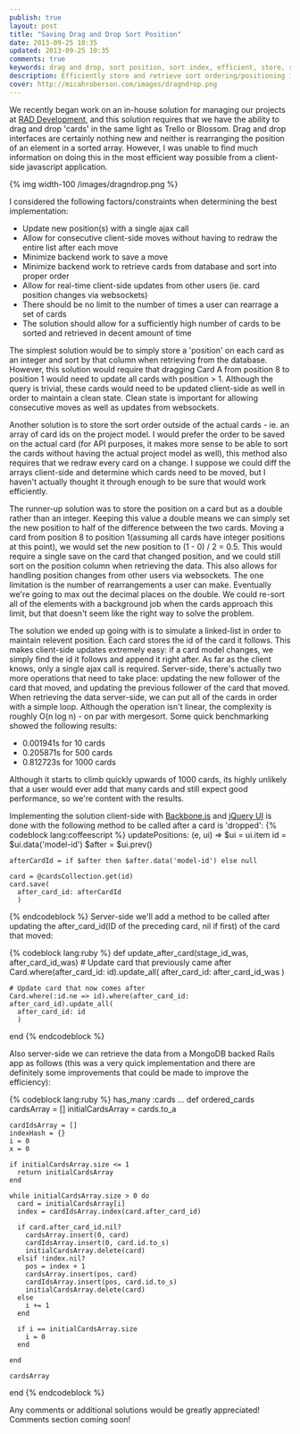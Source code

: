 ```yaml
---
publish: true
layout: post
title: "Saving Drag and Drop Sort Position"
date: 2013-09-25 10:35
updated: 2013-09-25 10:35
comments: true
keywords: drag and drop, sort position, sort index, efficient, store, save
description: Efficiently store and retrieve sort ordering/positioning in a drag and drop GUI built with jQuery UI, Backbone.js, Rails and MongoDB.
cover: http://micahroberson.com/images/dragndrop.png
---
```


We recently began work on an in-house solution for managing our projects at [RAD Development](https://raddevelopment.io), and this solution requires that we have the ability to drag and drop 'cards' in the same light as Trello or Blossom. Drag and drop interfaces are certainly nothing new and neither is rearranging the position of an element in a sorted array. However, I was unable to find much information on doing this in the most efficient way possible from a client-side javascript application. 
<!--more-->
{% img width-100 /images/dragndrop.png %}

I considered the following factors/constraints when determining the best implementation:

- Update new position(s) with a single ajax call
- Allow for consecutive client-side moves without having to redraw the entire list after each move
- Minimize backend work to save a move
- Minimize backend work to retrieve cards from database and sort into proper order
- Allow for real-time client-side updates from other users (ie. card position changes via websockets)
- There should be no limit to the number of times a user can rearrage a set of cards
- The solution should allow for a sufficiently high number of cards to be sorted and retrieved in decent amount of time

The simplest solution would be to simply store a 'position' on each card as an integer and sort by that column when retrieving from the database. However, this solution would require that dragging Card A from position 8 to position 1 would need to update all cards with position > 1. Although the query is trivial, these cards would need to be updated client-side as well in order to maintain a clean state. Clean state is important for allowing consecutive moves as well as updates from websockets. 

Another solution is to store the sort order outside of the actual cards - ie. an array of card ids on the project model. I would prefer the order to be saved on the actual card (for API purposes, it makes more sense to be able to sort the cards without having the actual project model as well), this method also requires that we redraw every card on a change. I suppose we could diff the arrays client-side and determine which cards need to be moved, but I haven't actually thought it through enough to be sure that would work efficiently. 

The runner-up solution was to store the position on a card but as a double rather than an integer. Keeping this value a double means we can simply set the new position to half of the difference between the two cards. Moving a card from position 8 to position 1(assuming all cards have integer positions at this point), we would set the new position to (1 - 0) / 2 = 0.5. This would require a single save on the card that changed position, and we could still sort on the position column when retrieving the data. This also allows for handling position changes from other users via websockets. The one limitation is the number of rearrangements a user can make. Eventually we're going to max out the decimal places on the double. We could re-sort all of the elements with a background job when the cards approach this limit, but that doesn't seem like the right way to solve the problem. 

The solution we ended up going with is to simulate a linked-list in order to maintain relevent position. Each card stores the id of the card it follows. This makes client-side updates extremely easy: if a card model changes, we simply find the id it follows and append it right after. As far as the client knows, only a single ajax call is required. Server-side, there's actually two more operations that need to take place: updating the new follower of the card that moved, and updating the previous follower of the card that moved. When retrieving the data server-side, we can put all of the cards in order with a simple loop. Although the operation isn't linear, the complexity is roughly O(n log n) - on par with mergesort. Some quick benchmarking showed the following results:

- 0.001941s for 10 cards
- 0.205871s for 500 cards
- 0.812723s for 1000 cards

Although it starts to climb quickly upwards of 1000 cards, its highly unlikely that a user would ever add that many cards and still expect good performance, so we're content with the results. 

Implementing the solution client-side with [Backbone.js](http://www.backbonejs.org) and [jQuery UI](http://www.jqueryui.com) is done with the following method to be called after a card is 'dropped':
{% codeblock lang:coffeescript %}
  updatePositions: (e, ui) =>
    $ui = ui.item
    id = $ui.data('model-id')
    $after = $ui.prev()

    afterCardId = if $after then $after.data('model-id') else null

    card = @cardsCollection.get(id)
    card.save(
      after_card_id: afterCardId
      )
{% endcodeblock %}
Server-side we'll add a method to be called after updating the after_card_id(ID of the preceding card, nil if first) of the card that moved:

{% codeblock lang:ruby %}
  def update_after_card(stage_id_was, after_card_id_was)
    # Update card that previously came after
    Card.where(after_card_id: id).update_all(
      after_card_id: after_card_id_was
      )

    # Update card that now comes after
    Card.where(:id.ne => id).where(after_card_id: after_card_id).update_all(
      after_card_id: id
      )
  end
{% endcodeblock %}

Also server-side we can retrieve the data from a MongoDB backed Rails app as follows (this was a very quick implementation and there are definitely some improvements that could be made to improve the efficiency):

{% codeblock lang:ruby %}
  has_many :cards
  ...
  def ordered_cards
    cardsArray = []
    initialCardsArray = cards.to_a
    
    cardIdsArray = []
    indexHash = {}
    i = 0
    x = 0

    if initialCardsArray.size <= 1
      return initialCardsArray
    end

    while initialCardsArray.size > 0 do
      card = initialCardsArray[i]
      index = cardIdsArray.index(card.after_card_id)
      
      if card.after_card_id.nil?
        cardsArray.insert(0, card)
        cardIdsArray.insert(0, card.id.to_s)
        initialCardsArray.delete(card)
      elsif !index.nil?
        pos = index + 1
        cardsArray.insert(pos, card)
        cardIdsArray.insert(pos, card.id.to_s)
        initialCardsArray.delete(card)
      else
        i += 1
      end
      
      if i == initialCardsArray.size
        i = 0
      end
      
    end

    cardsArray
  end
{% endcodeblock %}

Any comments or additional solutions would be greatly appreciated! Comments section coming soon!
